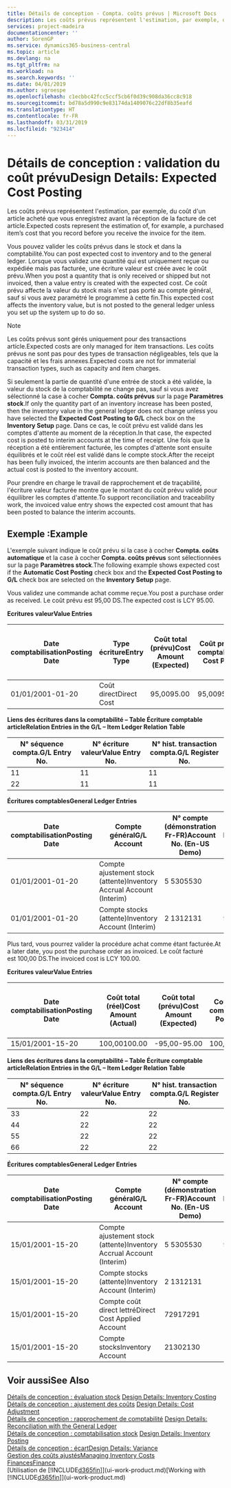 ```yaml
---
title: Détails de conception - Compta. coûts prévus | Microsoft Docs
description: Les coûts prévus représentent l'estimation, par exemple, du coût d'un article acheté que vous enregistrez avant la réception de la facture de cet article.
services: project-madeira
documentationcenter: ''
author: SorenGP
ms.service: dynamics365-business-central
ms.topic: article
ms.devlang: na
ms.tgt_pltfrm: na
ms.workload: na
ms.search.keywords: ''
ms.date: 04/01/2019
ms.author: sgroespe
ms.openlocfilehash: c1ecbbc42fcc5ccf5cb6f0d39c908da36cc8c918
ms.sourcegitcommit: bd78a5d990c9e83174da1409076c22df8b35eafd
ms.translationtype: HT
ms.contentlocale: fr-FR
ms.lasthandoff: 03/31/2019
ms.locfileid: "923414"
---
```

# <a name="design-details-expected-cost-posting"></a><span data-ttu-id="9eb19-103">Détails de conception : validation du coût prévu</span><span class="sxs-lookup"><span data-stu-id="9eb19-103">Design Details: Expected Cost Posting</span></span>
<span data-ttu-id="9eb19-104">Les coûts prévus représentent l'estimation, par exemple, du coût d'un article acheté que vous enregistrez avant la réception de la facture de cet article.</span><span class="sxs-lookup"><span data-stu-id="9eb19-104">Expected costs represent the estimation of, for example, a purchased item’s cost that you record before you receive the invoice for the item.</span></span>  

 <span data-ttu-id="9eb19-105">Vous pouvez valider les coûts prévus dans le stock et dans la comptabilité.</span><span class="sxs-lookup"><span data-stu-id="9eb19-105">You can post expected cost to inventory and to the general ledger.</span></span> <span data-ttu-id="9eb19-106">Lorsque vous validez une quantité qui est uniquement reçue ou expédiée mais pas facturée, une écriture valeur est créée avec le coût prévu.</span><span class="sxs-lookup"><span data-stu-id="9eb19-106">When you post a quantity that is only received or shipped but not invoiced, then a value entry is created with the expected cost.</span></span> <span data-ttu-id="9eb19-107">Ce coût prévu affecte la valeur du stock mais n'est pas porté au compte général, sauf si vous avez paramétré le programme à cette fin.</span><span class="sxs-lookup"><span data-stu-id="9eb19-107">This expected cost affects the inventory value, but is not posted to the general ledger unless you set up the system up to do so.</span></span>  

> [!NOTE]  
>  <span data-ttu-id="9eb19-108">Les coûts prévus sont gérés uniquement pour des transactions article.</span><span class="sxs-lookup"><span data-stu-id="9eb19-108">Expected costs are only managed for item transactions.</span></span> <span data-ttu-id="9eb19-109">Les coûts prévus ne sont pas pour des types de transaction négligeables, tels que la capacité et les frais annexes.</span><span class="sxs-lookup"><span data-stu-id="9eb19-109">Expected costs are not for immaterial transaction types, such as capacity and item charges.</span></span>  

 <span data-ttu-id="9eb19-110">Si seulement la partie de quantité d'une entrée de stock a été validée, la valeur du stock de la comptabilité ne change pas, sauf si vous avez sélectionné la case à cocher **Compta. coûts prévus** sur la page **Paramètres stock**.</span><span class="sxs-lookup"><span data-stu-id="9eb19-110">If only the quantity part of an inventory increase has been posted, then the inventory value in the general ledger does not change unless you have selected the **Expected Cost Posting to G/L** check box on the **Inventory Setup** page.</span></span> <span data-ttu-id="9eb19-111">Dans ce cas, le coût prévu est validé dans les comptes d'attente au moment de la réception.</span><span class="sxs-lookup"><span data-stu-id="9eb19-111">In that case, the expected cost is posted to interim accounts at the time of receipt.</span></span> <span data-ttu-id="9eb19-112">Une fois que la réception a été entièrement facturée, les comptes d'attente sont ensuite équilibrés et le coût réel est validé dans le compte stock.</span><span class="sxs-lookup"><span data-stu-id="9eb19-112">After the receipt has been fully invoiced, the interim accounts are then balanced and the actual cost is posted to the inventory account.</span></span>  

 <span data-ttu-id="9eb19-113">Pour prendre en charge le travail de rapprochement et de traçabilité, l'écriture valeur facturée montre que le montant du coût prévu validé pour équilibrer les comptes d'attente.</span><span class="sxs-lookup"><span data-stu-id="9eb19-113">To support reconciliation and traceability work, the invoiced value entry shows the expected cost amount that has been posted to balance the interim accounts.</span></span>  

## <a name="example"></a><span data-ttu-id="9eb19-114">Exemple :</span><span class="sxs-lookup"><span data-stu-id="9eb19-114">Example</span></span>  
 <span data-ttu-id="9eb19-115">L'exemple suivant indique le coût prévu si la case à cocher **Compta. coûts automatique** et la case à cocher **Compta. coûts prévus** sont sélectionnées sur la page **Paramètres stock**.</span><span class="sxs-lookup"><span data-stu-id="9eb19-115">The following example shows expected cost if the **Automatic Cost Posting** check box and the **Expected Cost Posting to G/L** check box are selected on the **Inventory Setup** page.</span></span>  

 <span data-ttu-id="9eb19-116">Vous validez une commande achat comme reçue.</span><span class="sxs-lookup"><span data-stu-id="9eb19-116">You post a purchase order as received.</span></span> <span data-ttu-id="9eb19-117">Le coût prévu est 95,00 DS.</span><span class="sxs-lookup"><span data-stu-id="9eb19-117">The expected cost is LCY 95.00.</span></span>  

 <span data-ttu-id="9eb19-118">**Ecritures valeur**</span><span class="sxs-lookup"><span data-stu-id="9eb19-118">**Value Entries**</span></span>  

|<span data-ttu-id="9eb19-119">Date comptabilisation</span><span class="sxs-lookup"><span data-stu-id="9eb19-119">Posting Date</span></span>|<span data-ttu-id="9eb19-120">Type écriture</span><span class="sxs-lookup"><span data-stu-id="9eb19-120">Entry Type</span></span>|<span data-ttu-id="9eb19-121">Coût total (prévu)</span><span class="sxs-lookup"><span data-stu-id="9eb19-121">Cost Amount (Expected)</span></span>|<span data-ttu-id="9eb19-122">Coût prévu validé en comptabilité</span><span class="sxs-lookup"><span data-stu-id="9eb19-122">Expected Cost Posted to G/L</span></span>|<span data-ttu-id="9eb19-123">Coût prévu</span><span class="sxs-lookup"><span data-stu-id="9eb19-123">Expected Cost</span></span>|<span data-ttu-id="9eb19-124">N° écriture comptable article</span><span class="sxs-lookup"><span data-stu-id="9eb19-124">Item Ledger Entry No.</span></span>|<span data-ttu-id="9eb19-125">Numéro de la séquence</span><span class="sxs-lookup"><span data-stu-id="9eb19-125">Entry No.</span></span>|  
|------------------|----------------|------------------------------|----------------------------------|-------------------|---------------------------|---------------|  
|<span data-ttu-id="9eb19-126">01/01/20</span><span class="sxs-lookup"><span data-stu-id="9eb19-126">01-01-20</span></span>|<span data-ttu-id="9eb19-127">Coût direct</span><span class="sxs-lookup"><span data-stu-id="9eb19-127">Direct Cost</span></span>|<span data-ttu-id="9eb19-128">95,00</span><span class="sxs-lookup"><span data-stu-id="9eb19-128">95.00</span></span>|<span data-ttu-id="9eb19-129">95,00</span><span class="sxs-lookup"><span data-stu-id="9eb19-129">95.00</span></span>|<span data-ttu-id="9eb19-130">Oui</span><span class="sxs-lookup"><span data-stu-id="9eb19-130">Yes</span></span>|<span data-ttu-id="9eb19-131">1</span><span class="sxs-lookup"><span data-stu-id="9eb19-131">1</span></span>|<span data-ttu-id="9eb19-132">1</span><span class="sxs-lookup"><span data-stu-id="9eb19-132">1</span></span>|  

 <span data-ttu-id="9eb19-133">**Liens des écritures dans la comptabilité – Table Écriture comptable article**</span><span class="sxs-lookup"><span data-stu-id="9eb19-133">**Relation Entries in the G/L – Item Ledger Relation Table**</span></span>  

|<span data-ttu-id="9eb19-134">N° séquence compta.</span><span class="sxs-lookup"><span data-stu-id="9eb19-134">G/L Entry No.</span></span>|<span data-ttu-id="9eb19-135">N° écriture valeur</span><span class="sxs-lookup"><span data-stu-id="9eb19-135">Value Entry No.</span></span>|<span data-ttu-id="9eb19-136">N° hist. transaction compta.</span><span class="sxs-lookup"><span data-stu-id="9eb19-136">G/L Register No.</span></span>|  
|--------------------|---------------------|-----------------------|  
|<span data-ttu-id="9eb19-137">1</span><span class="sxs-lookup"><span data-stu-id="9eb19-137">1</span></span>|<span data-ttu-id="9eb19-138">1</span><span class="sxs-lookup"><span data-stu-id="9eb19-138">1</span></span>|<span data-ttu-id="9eb19-139">1</span><span class="sxs-lookup"><span data-stu-id="9eb19-139">1</span></span>|  
|<span data-ttu-id="9eb19-140">2</span><span class="sxs-lookup"><span data-stu-id="9eb19-140">2</span></span>|<span data-ttu-id="9eb19-141">1</span><span class="sxs-lookup"><span data-stu-id="9eb19-141">1</span></span>|<span data-ttu-id="9eb19-142">1</span><span class="sxs-lookup"><span data-stu-id="9eb19-142">1</span></span>|  

 <span data-ttu-id="9eb19-143">**Écritures comptables**</span><span class="sxs-lookup"><span data-stu-id="9eb19-143">**General Ledger Entries**</span></span>  

|<span data-ttu-id="9eb19-144">Date comptabilisation</span><span class="sxs-lookup"><span data-stu-id="9eb19-144">Posting Date</span></span>|<span data-ttu-id="9eb19-145">Compte général</span><span class="sxs-lookup"><span data-stu-id="9eb19-145">G/L Account</span></span>|<span data-ttu-id="9eb19-146">N° compte (démonstration Fr-FR)</span><span class="sxs-lookup"><span data-stu-id="9eb19-146">Account No. (En-US Demo)</span></span>|<span data-ttu-id="9eb19-147">Montant</span><span class="sxs-lookup"><span data-stu-id="9eb19-147">Amount</span></span>|<span data-ttu-id="9eb19-148">Numéro de la séquence</span><span class="sxs-lookup"><span data-stu-id="9eb19-148">Entry No.</span></span>|  
|------------------|------------------|---------------------------------|------------|---------------|  
|<span data-ttu-id="9eb19-149">01/01/20</span><span class="sxs-lookup"><span data-stu-id="9eb19-149">01-01-20</span></span>|<span data-ttu-id="9eb19-150">Compte ajustement stock (attente)</span><span class="sxs-lookup"><span data-stu-id="9eb19-150">Inventory Accrual Account (Interim)</span></span>|<span data-ttu-id="9eb19-151">5 530</span><span class="sxs-lookup"><span data-stu-id="9eb19-151">5530</span></span>|<span data-ttu-id="9eb19-152">-95,00</span><span class="sxs-lookup"><span data-stu-id="9eb19-152">-95.00</span></span>|<span data-ttu-id="9eb19-153">2</span><span class="sxs-lookup"><span data-stu-id="9eb19-153">2</span></span>|  
|<span data-ttu-id="9eb19-154">01/01/20</span><span class="sxs-lookup"><span data-stu-id="9eb19-154">01-01-20</span></span>|<span data-ttu-id="9eb19-155">Compte stocks (attente)</span><span class="sxs-lookup"><span data-stu-id="9eb19-155">Inventory Account (Interim)</span></span>|<span data-ttu-id="9eb19-156">2 131</span><span class="sxs-lookup"><span data-stu-id="9eb19-156">2131</span></span>|<span data-ttu-id="9eb19-157">95,00</span><span class="sxs-lookup"><span data-stu-id="9eb19-157">95.00</span></span>|<span data-ttu-id="9eb19-158">1</span><span class="sxs-lookup"><span data-stu-id="9eb19-158">1</span></span>|  

 <span data-ttu-id="9eb19-159">Plus tard, vous pourrez valider la procédure achat comme étant facturée.</span><span class="sxs-lookup"><span data-stu-id="9eb19-159">At a later date, you post the purchase order as invoiced.</span></span> <span data-ttu-id="9eb19-160">Le coût facturé est 100,00 DS.</span><span class="sxs-lookup"><span data-stu-id="9eb19-160">The invoiced cost is LCY 100.00.</span></span>  

 <span data-ttu-id="9eb19-161">**Ecritures valeur**</span><span class="sxs-lookup"><span data-stu-id="9eb19-161">**Value Entries**</span></span>  

|<span data-ttu-id="9eb19-162">Date comptabilisation</span><span class="sxs-lookup"><span data-stu-id="9eb19-162">Posting Date</span></span>|<span data-ttu-id="9eb19-163">Coût total (réel)</span><span class="sxs-lookup"><span data-stu-id="9eb19-163">Cost Amount (Actual)</span></span>|<span data-ttu-id="9eb19-164">Coût total (prévu)</span><span class="sxs-lookup"><span data-stu-id="9eb19-164">Cost Amount (Expected)</span></span>|<span data-ttu-id="9eb19-165">Coût validé en comptabilité</span><span class="sxs-lookup"><span data-stu-id="9eb19-165">Cost Posted to G/L</span></span>|<span data-ttu-id="9eb19-166">Coût prévu</span><span class="sxs-lookup"><span data-stu-id="9eb19-166">Expected Cost</span></span>|<span data-ttu-id="9eb19-167">N° écriture comptable article</span><span class="sxs-lookup"><span data-stu-id="9eb19-167">Item Ledger Entry No.</span></span>|<span data-ttu-id="9eb19-168">Numéro de la séquence</span><span class="sxs-lookup"><span data-stu-id="9eb19-168">Entry No.</span></span>|  
|------------------|----------------------------|------------------------------|-------------------------|-------------------|---------------------------|---------------|  
|<span data-ttu-id="9eb19-169">15/01/20</span><span class="sxs-lookup"><span data-stu-id="9eb19-169">01-15-20</span></span>|<span data-ttu-id="9eb19-170">100,00</span><span class="sxs-lookup"><span data-stu-id="9eb19-170">100.00</span></span>|<span data-ttu-id="9eb19-171">-95,00</span><span class="sxs-lookup"><span data-stu-id="9eb19-171">-95.00</span></span>|<span data-ttu-id="9eb19-172">100,00</span><span class="sxs-lookup"><span data-stu-id="9eb19-172">100.00</span></span>|<span data-ttu-id="9eb19-173">Non</span><span class="sxs-lookup"><span data-stu-id="9eb19-173">No</span></span>|<span data-ttu-id="9eb19-174">1</span><span class="sxs-lookup"><span data-stu-id="9eb19-174">1</span></span>|<span data-ttu-id="9eb19-175">2</span><span class="sxs-lookup"><span data-stu-id="9eb19-175">2</span></span>|  

 <span data-ttu-id="9eb19-176">**Liens des écritures dans la comptabilité – Table Écriture comptable article**</span><span class="sxs-lookup"><span data-stu-id="9eb19-176">**Relation Entries in the G/L – Item Ledger Relation Table**</span></span>  

|<span data-ttu-id="9eb19-177">N° séquence compta.</span><span class="sxs-lookup"><span data-stu-id="9eb19-177">G/L Entry No.</span></span>|<span data-ttu-id="9eb19-178">N° écriture valeur</span><span class="sxs-lookup"><span data-stu-id="9eb19-178">Value Entry No.</span></span>|<span data-ttu-id="9eb19-179">N° hist. transaction compta.</span><span class="sxs-lookup"><span data-stu-id="9eb19-179">G/L Register No.</span></span>|  
|--------------------|---------------------|-----------------------|  
|<span data-ttu-id="9eb19-180">3</span><span class="sxs-lookup"><span data-stu-id="9eb19-180">3</span></span>|<span data-ttu-id="9eb19-181">2</span><span class="sxs-lookup"><span data-stu-id="9eb19-181">2</span></span>|<span data-ttu-id="9eb19-182">2</span><span class="sxs-lookup"><span data-stu-id="9eb19-182">2</span></span>|  
|<span data-ttu-id="9eb19-183">4</span><span class="sxs-lookup"><span data-stu-id="9eb19-183">4</span></span>|<span data-ttu-id="9eb19-184">2</span><span class="sxs-lookup"><span data-stu-id="9eb19-184">2</span></span>|<span data-ttu-id="9eb19-185">2</span><span class="sxs-lookup"><span data-stu-id="9eb19-185">2</span></span>|  
|<span data-ttu-id="9eb19-186">5</span><span class="sxs-lookup"><span data-stu-id="9eb19-186">5</span></span>|<span data-ttu-id="9eb19-187">2</span><span class="sxs-lookup"><span data-stu-id="9eb19-187">2</span></span>|<span data-ttu-id="9eb19-188">2</span><span class="sxs-lookup"><span data-stu-id="9eb19-188">2</span></span>|  
|<span data-ttu-id="9eb19-189">6</span><span class="sxs-lookup"><span data-stu-id="9eb19-189">6</span></span>|<span data-ttu-id="9eb19-190">2</span><span class="sxs-lookup"><span data-stu-id="9eb19-190">2</span></span>|<span data-ttu-id="9eb19-191">2</span><span class="sxs-lookup"><span data-stu-id="9eb19-191">2</span></span>|  

 <span data-ttu-id="9eb19-192">**Écritures comptables**</span><span class="sxs-lookup"><span data-stu-id="9eb19-192">**General Ledger Entries**</span></span>  

|<span data-ttu-id="9eb19-193">Date comptabilisation</span><span class="sxs-lookup"><span data-stu-id="9eb19-193">Posting Date</span></span>|<span data-ttu-id="9eb19-194">Compte général</span><span class="sxs-lookup"><span data-stu-id="9eb19-194">G/L Account</span></span>|<span data-ttu-id="9eb19-195">N° compte (démonstration Fr-FR)</span><span class="sxs-lookup"><span data-stu-id="9eb19-195">Account No. (En-US Demo)</span></span>|<span data-ttu-id="9eb19-196">Montant</span><span class="sxs-lookup"><span data-stu-id="9eb19-196">Amount</span></span>|<span data-ttu-id="9eb19-197">Numéro de la séquence</span><span class="sxs-lookup"><span data-stu-id="9eb19-197">Entry No.</span></span>|  
|------------------|------------------|---------------------------------|------------|---------------|  
|<span data-ttu-id="9eb19-198">15/01/20</span><span class="sxs-lookup"><span data-stu-id="9eb19-198">01-15-20</span></span>|<span data-ttu-id="9eb19-199">Compte ajustement stock (attente)</span><span class="sxs-lookup"><span data-stu-id="9eb19-199">Inventory Accrual Account (Interim)</span></span>|<span data-ttu-id="9eb19-200">5 530</span><span class="sxs-lookup"><span data-stu-id="9eb19-200">5530</span></span>|<span data-ttu-id="9eb19-201">95,00</span><span class="sxs-lookup"><span data-stu-id="9eb19-201">95.00</span></span>|<span data-ttu-id="9eb19-202">4</span><span class="sxs-lookup"><span data-stu-id="9eb19-202">4</span></span>|  
|<span data-ttu-id="9eb19-203">15/01/20</span><span class="sxs-lookup"><span data-stu-id="9eb19-203">01-15-20</span></span>|<span data-ttu-id="9eb19-204">Compte stocks (attente)</span><span class="sxs-lookup"><span data-stu-id="9eb19-204">Inventory Account (Interim)</span></span>|<span data-ttu-id="9eb19-205">2 131</span><span class="sxs-lookup"><span data-stu-id="9eb19-205">2131</span></span>|<span data-ttu-id="9eb19-206">-95,00</span><span class="sxs-lookup"><span data-stu-id="9eb19-206">-95.00</span></span>|<span data-ttu-id="9eb19-207">3</span><span class="sxs-lookup"><span data-stu-id="9eb19-207">3</span></span>|  
|<span data-ttu-id="9eb19-208">15/01/20</span><span class="sxs-lookup"><span data-stu-id="9eb19-208">01-15-20</span></span>|<span data-ttu-id="9eb19-209">Compte coût direct lettré</span><span class="sxs-lookup"><span data-stu-id="9eb19-209">Direct Cost Applied Account</span></span>|<span data-ttu-id="9eb19-210">7291</span><span class="sxs-lookup"><span data-stu-id="9eb19-210">7291</span></span>|<span data-ttu-id="9eb19-211">-100</span><span class="sxs-lookup"><span data-stu-id="9eb19-211">-100</span></span>|<span data-ttu-id="9eb19-212">6</span><span class="sxs-lookup"><span data-stu-id="9eb19-212">6</span></span>|  
|<span data-ttu-id="9eb19-213">15/01/20</span><span class="sxs-lookup"><span data-stu-id="9eb19-213">01-15-20</span></span>|<span data-ttu-id="9eb19-214">Compte stocks</span><span class="sxs-lookup"><span data-stu-id="9eb19-214">Inventory Account</span></span>|<span data-ttu-id="9eb19-215">2130</span><span class="sxs-lookup"><span data-stu-id="9eb19-215">2130</span></span>|<span data-ttu-id="9eb19-216">100</span><span class="sxs-lookup"><span data-stu-id="9eb19-216">100</span></span>|<span data-ttu-id="9eb19-217">5</span><span class="sxs-lookup"><span data-stu-id="9eb19-217">5</span></span>|  

## <a name="see-also"></a><span data-ttu-id="9eb19-218">Voir aussi</span><span class="sxs-lookup"><span data-stu-id="9eb19-218">See Also</span></span>
 <span data-ttu-id="9eb19-219">[Détails de conception : évaluation stock](design-details-inventory-costing.md) </span><span class="sxs-lookup"><span data-stu-id="9eb19-219">[Design Details: Inventory Costing](design-details-inventory-costing.md) </span></span>  
 <span data-ttu-id="9eb19-220">[Détails de conception : ajustement des coûts](design-details-cost-adjustment.md) </span><span class="sxs-lookup"><span data-stu-id="9eb19-220">[Design Details: Cost Adjustment](design-details-cost-adjustment.md) </span></span>  
 <span data-ttu-id="9eb19-221">[Détails de conception : rapprochement de comptabilité](design-details-reconciliation-with-the-general-ledger.md) </span><span class="sxs-lookup"><span data-stu-id="9eb19-221">[Design Details: Reconciliation with the General Ledger](design-details-reconciliation-with-the-general-ledger.md) </span></span>  
 <span data-ttu-id="9eb19-222">[Détails de conception : comptabilisation stock](design-details-inventory-posting.md) </span><span class="sxs-lookup"><span data-stu-id="9eb19-222">[Design Details: Inventory Posting](design-details-inventory-posting.md) </span></span>  
 [<span data-ttu-id="9eb19-223">Détails de conception : écart</span><span class="sxs-lookup"><span data-stu-id="9eb19-223">Design Details: Variance</span></span>](design-details-variance.md)  
 [<span data-ttu-id="9eb19-224">Gestion des coûts ajustés</span><span class="sxs-lookup"><span data-stu-id="9eb19-224">Managing Inventory Costs</span></span>](finance-manage-inventory-costs.md)  
 [<span data-ttu-id="9eb19-225">Finances</span><span class="sxs-lookup"><span data-stu-id="9eb19-225">Finance</span></span>](finance.md)  
 <span data-ttu-id="9eb19-226">[Utilisation de [!INCLUDE[d365fin](includes/d365fin_md.md)]](ui-work-product.md)</span><span class="sxs-lookup"><span data-stu-id="9eb19-226">[Working with [!INCLUDE[d365fin](includes/d365fin_md.md)]](ui-work-product.md)</span></span>
